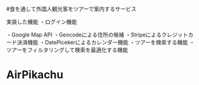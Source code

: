#食を通して外国人観光客をツアーで案内するサービス

実装した機能
・ログイン機能

・Google Map API
・Geocodeによる住所の候補
・Stripeによるクレジットカード決済機能
・DatePicekerによるカレンダー機能
・ツアーを検索する機能
・ツアーをフィルタリングして検索を最適化する機能

# AirPikachu
